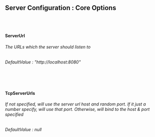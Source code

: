 ## Server Configuration : Core Options

<br><br>

#### ServerUrl
###### The URLs which the server should listen to
###### DefaultValue : "http://localhost:8080"

<br><br>

#### TcpServerUrls
###### If not specified, will use the server url host and random port. If it just a number specify, will use that port. Otherwise, will bind to the host & port specified
###### DefaultValue : null


